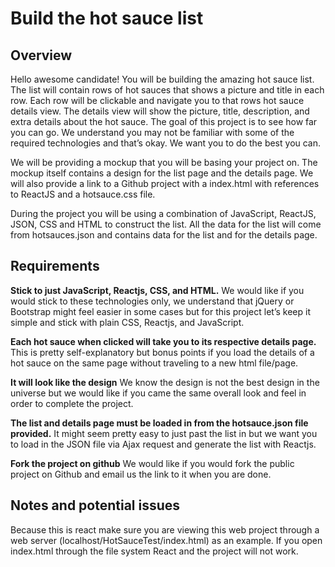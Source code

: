 # Build the hot sauce list
## Overview
Hello awesome candidate! You will be building the amazing hot sauce list. The list will contain rows of hot sauces that shows a picture and title in each row. Each row will be clickable and navigate you to that rows hot sauce details view. The details view will show the picture, title, description, and extra details about the hot sauce. The goal of this project is to see how far you can go. We understand you may not be familiar with some of the required technologies and that’s okay. We want you to do the best you can.

We will be providing a mockup that you will be basing your project on. The mockup itself contains a design for the list page and the details page. We will also provide a link to a Github project with a index.html with references to ReactJS and a hotsauce.css file.

During the project you will be using a combination of JavaScript, ReactJS, JSON, CSS and HTML to construct the list.  All the data for the list will come from hotsauces.json and contains data for the list and for the details page.

## Requirements
**Stick to just JavaScript, Reactjs, CSS, and HTML.**
We would like if you would stick to these technologies only, we understand that jQuery or Bootstrap might feel easier in some cases but for this project let’s keep it simple and stick with plain CSS, Reactjs, and JavaScript.

**Each hot sauce when clicked will take you to its respective details page.**
This is pretty self-explanatory but bonus points if you load the details of a hot sauce on the same page without traveling to a new html file/page.

**It will look like the design**
We know the design is not the best design in the universe but we would like if you came the same overall look and feel in order to complete the project.

**The list and details page must be loaded in from the hotsauce.json file provided.**
It might seem pretty easy to just past the list in but we want you to load in the JSON file via Ajax request and generate the list with Reactjs.

**Fork the project on github**
We would like if you would fork the public project on Github and email us the link to it when you are done.

## Notes and potential issues
Because this is react make sure you are viewing this web project through a web server (localhost/HotSauceTest/index.html) as an example. If you open index.html through the file system React and the project will not work.

